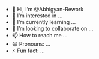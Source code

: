 - 👋 Hi, I’m @Abhigyan-Rework
- 👀 I’m interested in ...
- 🌱 I’m currently learning ...
- 💞️ I’m looking to collaborate on ...
- 📫 How to reach me ...
- 😄 Pronouns: ...
- ⚡ Fun fact: ...

<!---
Abhigyan-Rework/Abhigyan-Rework is a ✨ special ✨ repository because its `README.md` (this file) appears on your GitHub profile.
You can click the Preview link to take a look at your changes.
--->
